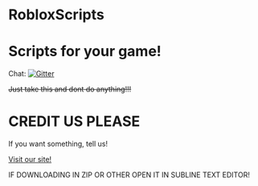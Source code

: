 # RobloxScripts
# Scripts for your game!

Chat: [![Gitter](https://badges.gitter.im/hernikgit/RobloxScripts.svg)](https://gitter.im/hernikgit/RobloxScripts?utm_source=badge&utm_medium=badge&utm_campaign=pr-badge)

~~Just take this and dont do anything!!!~~ 
# CREDIT US PLEASE

If you want something, tell us!

[Visit our site!](http://hernikgit.coolpage.biz/)

IF DOWNLOADING IN ZIP OR OTHER OPEN IT IN SUBLINE TEXT EDITOR!
